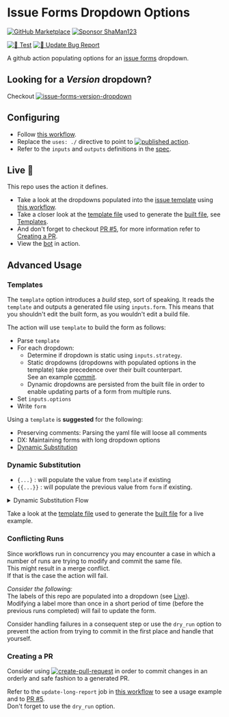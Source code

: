 # Issue Forms Dropdown Options

[![GitHub Marketplace](https://img.shields.io/badge/Marketplace-Dropdown%20Options-blue.svg?colorA=24292e&colorB=0366d6&style=flat&longCache=true&logo=github)](https://github.com/marketplace/actions/issue-forms-dropdown-options)
[![Sponsor ShaMan123](https://img.shields.io/badge/Sponsor%20%E2%9D%A4%20-ShaMan123-%E2%9D%A4?logo=GitHub&color=%23fe8e86)](https://github.com/sponsors/ShaMan123)

[![🧪 Test](https://github.com/ShaMan123/gha-form-dropdown-options/actions/workflows/test.yml/badge.svg)](https://github.com/ShaMan123/gha-form-dropdown-options/actions/workflows/test.yml)
[![🚀 Update Bug Report](https://github.com/ShaMan123/gha-form-dropdown-options/actions/workflows/update_bug_report.yml/badge.svg)](https://github.com/ShaMan123/gha-form-dropdown-options/actions/workflows/update_bug_report.yml)

A github action populating options for an [issue forms](https://docs.github.com/en/communities/using-templates-to-encourage-useful-issues-and-pull-requests/syntax-for-issue-forms) dropdown.

## Looking for a _Version_ dropdown?

Checkout [![issue-forms-version-dropdown](https://img.shields.io/github/v/tag/ShaMan123/gha-populate-form-version?label=ShaMan123%2Fgha-populate-form-version%40&sort=semver)](https://github.com/marketplace/actions/issue-forms-version-dropdown)

## Configuring

- Follow [this workflow](.github/workflows/update_bug_report.yml).
- Replace the `uses: ./` directive to point to [![published action](https://img.shields.io/github/v/tag/ShaMan123/gha-form-dropdown-options?label=ShaMan123%2Fgha-form-dropdown-options%40&sort=semver)](https://github.com/marketplace/actions/issue-forms-dropdown-options).
- Refer to the `inputs` and `outputs` definitions in the [spec](action.yml).

## Live 🚀

This repo uses the action it defines.

- Take a look at the dropdowns populated into the [issue template](../../issues/new?template=bug_report.yml) using [this workflow](.github/workflows/update_bug_report.yml).
- Take a closer look at the [template file](./.github/template_report.yml) used to generate the [built file](./.github/ISSUE_TEMPLATE/long_report.yml), see [Templates](#templates).
- And don't forget to checkout [PR #5](../../pull/5), for more information refer to [Creating a PR](#creating-a-pr).
- View the [bot](../../commits?author=github-actions%5Bbot%5D) in action.

## Advanced Usage

### Templates

The `template` option introduces a _build_ step, sort of speaking.
It reads the `template` and outputs a generated file using `inputs.form`.
This means that you shouldn't edit the built form, as you wouldn't edit a build file.

The action will use `template` to build the form as follows:

- Parse `template`
- For each dropdown:
  - Determine if dropdown is static using `inputs.strategy`.
  - Static dropdowns (dropdowns with populated options in the template) take precedence over their built counterpart.\
    See an example [commit](https://github.com/ShaMan123/gha-form-dropdown-options/pull/2/commits/7cbd904caccb60c9bf52f066d11b303e439fe598).
  - Dynamic dropdowns are persisted from the built file in order to enable updating parts of a form from multiple runs.
- Set `inputs.options`
- Write `form`

Using a `template` is **suggested** for the following:

- Preserving comments: Parsing the yaml file will loose all comments
- DX: Maintaining forms with long dropdown options
- [Dynamic Substitution](#dynamic-substitution)

### Dynamic Substitution

- `{...}` : will populate the value from `template` if existing
- `{{...}}` : will populate the previous value from `form` if existing.

<details><summary>Dynamic Substitution Flow</summary>

**template.yml**

```yaml template.yml
    ...
    - type: dropdown
      id: $dropdown
      description: 'template says: {...}, build says: ...'
      options:
        - a
    ...
```

**workflow.yml**

```yaml workflow.yml
    ...
    with:
      id: $dropdown
      description: 'template says: {...}, build says: ...'
      options: {...}, b
    ...
```

**build.yml #1**

```yaml build.yml #1
    ...
    with:
      id: $dropdown
      description: 'template says: template says: {...}, build says: ..., build says: ...'
      options:
        - a
        - b
    ...
```

**workflow.yml**

```yaml workflow.yml
    ...
    with:
      id: $dropdown
      description: 'template says: {{...}}, build says: ...'
      options: {{...}}, c
    ...
```

**build.yml #2**

```yaml build.yml #2
    ...
    with:
      id: $dropdown
      description: 'template says: template says: template says: {...}, build says: ..., build says: ..., build says: ...'
      options:
        - a
        - b
        - c
    ...
```

**workflow.yml**

```yaml workflow.yml
    ...
    with:
      id: $dropdown
      description: 'template says: {{...}} but build says: ...'
      options: {...}, d
    ...
```

**build.yml #3**

```yaml build.yml #3
    ...
    with:
      id: $dropdown
      description: 'template says: template says: template says: template says: {...}, build says: ..., build says: ..., build says: ... but build says: ...'
      options:
        - a
        - d
    ...
```

</details>

Take a look at the [template file](./.github/template_report.yml) used to generate the [built file](./.github/ISSUE_TEMPLATE/long_report.yml) for a live example.

### Conflicting Runs

Since workflows run in concurrency you may encounter a case in which a number of runs are trying to modify and commit the same file.\
This might result in a merge conflict.\
If that is the case the action will fail.

_Consider the following:_\
The labels of this repo are populated into a dropdown (see [Live](#live)).\
Modifying a label more than once in a short period of time (before the previous runs completed) will fail to update the form.

Consider handling failures in a consequent step or use the `dry_run` option to prevent the action from trying to commit in the first place and handle that yourself.

### Creating a PR

Consider using [![create-pull-request](https://img.shields.io/github/v/release/peter-evans/create-pull-request?label=peter-evans%2Fcreate-pull-request&sort=semver)](https://github.com/marketplace/actions/create-pull-request) in order to commit changes in an orderly and safe fashion to a generated PR.

Refer to the `update-long-report` job in [this workflow](.github/workflows/update_bug_report.yml) to see a usage example and to [PR #5](../../pull/5).\
Don't forget to use the `dry_run` option.

